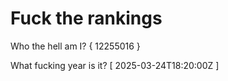# Fuck the rankings

Who the hell am I?
{ 12255016 }

What fucking year is it?
[ 2025-03-24T18:20:00Z ]
